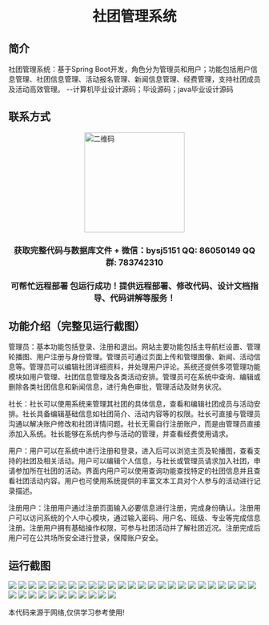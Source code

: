 <p><h1 align="center">社团管理系统</h1></p>

## 简介
社团管理系统：基于Spring Boot开发，角色分为管理员和用户；功能包括用户信息管理、社团信息管理、活动报名管理、新闻信息管理、经费管理，支持社团成员及活动高效管理。    --计算机毕业设计源码；毕设源码；java毕业设计源码


## 联系方式
<img src="https://bs-1329754181.cos.ap-shanghai.myqcloud.com/wx.jpg" alt="二维码" style="display: block; margin: 0 auto;" width="200px">
<p><h3 align="center">获取完整代码与数据库文件 + 微信：bysj5151 QQ: 86050149 QQ群: 783742310</h3></p>
<p><h3 align="center">可帮忙远程部署 包运行成功！提供远程部署、修改代码、设计文档指导、代码讲解等服务！</h3></p>

## 功能介绍（完整见运行截图）
管理员：基本功能包括登录、注册和退出。网站主要功能包括主导航栏设置、管理轮播图、用户注册与身份管理。管理员可通过页面上传和管理图像、新闻、活动信息等。管理员可以编辑社团详细资料，并处理用户评论。系统还提供多项管理功能模块如用户管理、社团信息管理及各类活动安排。管理员可在系统中查询、编辑或删除各类社团信息和新闻信息，进行角色审批，管理活动及财务状况。

社长：社长可以使用系统来管理其社团的具体信息，查看和编辑社团成员与活动安排。社长具备编辑基础信息如社团简介、活动内容等的权限。社长可直接与管理员沟通以解决账户修改和社团详情问题。社长无需自行注册账户，而是由管理员直接添加入系统。社长能够在系统内参与活动的管理，并查看经费使用请求。

用户：用户可以在系统中进行注册和登录，进入后可以浏览主页及轮播图，查看支持的社团及相关活动。用户可以编辑个人信息，与社长或管理员请求加入社团，申请参加所在社团的活动。界面内用户可以使用查询功能查找特定的社团信息并且查看社团活动内容。用户也可使用系统提供的丰富文本工具对个人参与的活动进行记录描述。

注册用户：注册用户通过注册页面输入必要信息进行注册，完成身份确认。注册用户可以访问系统的个人中心模块，通过输入密码、用户名、班级、专业等完成信息注册。注册用户拥有基础操作权限，可参与社团活动并了解社团近况。注册完成后用户可在公共场所安全进行登录，保障账户安全。


## 运行截图
![](https://bs-1329754181.cos.ap-shanghai.myqcloud.com/spring/CommunityManagementSystem/img/001.jpg)
![](https://bs-1329754181.cos.ap-shanghai.myqcloud.com/spring/CommunityManagementSystem/img/002.jpg)
![](https://bs-1329754181.cos.ap-shanghai.myqcloud.com/spring/CommunityManagementSystem/img/003.jpg)
![](https://bs-1329754181.cos.ap-shanghai.myqcloud.com/spring/CommunityManagementSystem/img/004.jpg)
![](https://bs-1329754181.cos.ap-shanghai.myqcloud.com/spring/CommunityManagementSystem/img/005.jpg)
![](https://bs-1329754181.cos.ap-shanghai.myqcloud.com/spring/CommunityManagementSystem/img/006.jpg)
![](https://bs-1329754181.cos.ap-shanghai.myqcloud.com/spring/CommunityManagementSystem/img/007.jpg)
![](https://bs-1329754181.cos.ap-shanghai.myqcloud.com/spring/CommunityManagementSystem/img/008.jpg)
![](https://bs-1329754181.cos.ap-shanghai.myqcloud.com/spring/CommunityManagementSystem/img/009.jpg)
![](https://bs-1329754181.cos.ap-shanghai.myqcloud.com/spring/CommunityManagementSystem/img/010.jpg)
![](https://bs-1329754181.cos.ap-shanghai.myqcloud.com/spring/CommunityManagementSystem/img/011.jpg)
![](https://bs-1329754181.cos.ap-shanghai.myqcloud.com/spring/CommunityManagementSystem/img/012.jpg)
![](https://bs-1329754181.cos.ap-shanghai.myqcloud.com/spring/CommunityManagementSystem/img/013.jpg)
![](https://bs-1329754181.cos.ap-shanghai.myqcloud.com/spring/CommunityManagementSystem/img/014.jpg)
![](https://bs-1329754181.cos.ap-shanghai.myqcloud.com/spring/CommunityManagementSystem/img/015.jpg)
![](https://bs-1329754181.cos.ap-shanghai.myqcloud.com/spring/CommunityManagementSystem/img/016.jpg)
![](https://bs-1329754181.cos.ap-shanghai.myqcloud.com/spring/CommunityManagementSystem/img/017.jpg)
![](https://bs-1329754181.cos.ap-shanghai.myqcloud.com/spring/CommunityManagementSystem/img/018.jpg)
![](https://bs-1329754181.cos.ap-shanghai.myqcloud.com/spring/CommunityManagementSystem/img/019.jpg)
![](https://bs-1329754181.cos.ap-shanghai.myqcloud.com/spring/CommunityManagementSystem/img/020.jpg)
![](https://bs-1329754181.cos.ap-shanghai.myqcloud.com/spring/CommunityManagementSystem/img/021.jpg)
![](https://bs-1329754181.cos.ap-shanghai.myqcloud.com/spring/CommunityManagementSystem/img/022.jpg)
![](https://bs-1329754181.cos.ap-shanghai.myqcloud.com/spring/CommunityManagementSystem/img/023.jpg)
![](https://bs-1329754181.cos.ap-shanghai.myqcloud.com/spring/CommunityManagementSystem/img/024.jpg)
![](https://bs-1329754181.cos.ap-shanghai.myqcloud.com/spring/CommunityManagementSystem/img/025.jpg)
![](https://bs-1329754181.cos.ap-shanghai.myqcloud.com/spring/CommunityManagementSystem/img/026.jpg)
![](https://bs-1329754181.cos.ap-shanghai.myqcloud.com/spring/CommunityManagementSystem/img/027.jpg)
![](https://bs-1329754181.cos.ap-shanghai.myqcloud.com/spring/CommunityManagementSystem/img/028.jpg)
![](https://bs-1329754181.cos.ap-shanghai.myqcloud.com/spring/CommunityManagementSystem/img/029.jpg)
![](https://bs-1329754181.cos.ap-shanghai.myqcloud.com/spring/CommunityManagementSystem/img/030.jpg)
![](https://bs-1329754181.cos.ap-shanghai.myqcloud.com/spring/CommunityManagementSystem/img/031.jpg)
![](https://bs-1329754181.cos.ap-shanghai.myqcloud.com/spring/CommunityManagementSystem/img/032.jpg)
![](https://bs-1329754181.cos.ap-shanghai.myqcloud.com/spring/CommunityManagementSystem/img/033.jpg)
![](https://bs-1329754181.cos.ap-shanghai.myqcloud.com/spring/CommunityManagementSystem/img/034.jpg)
![](https://bs-1329754181.cos.ap-shanghai.myqcloud.com/spring/CommunityManagementSystem/img/035.jpg)
![](https://bs-1329754181.cos.ap-shanghai.myqcloud.com/spring/CommunityManagementSystem/img/036.jpg)

<p>本代码来源于网络,仅供学习参考使用!</p>
